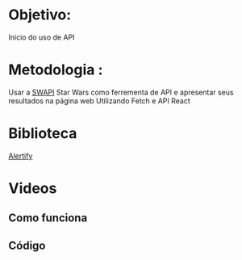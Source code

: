 # Objetivo:
Inicio do uso de API
# Metodologia :
Usar a [SWAPI](https://swapi.dev) Star Wars como ferrementa de API e apresentar seus resultados na página web
Utilizando Fetch e API React
# Biblioteca
[Alertify](https://alertifyjs.com)
# Videos 
## Como funciona 

## Código